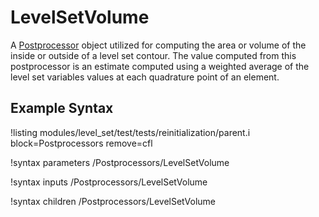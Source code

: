 # LevelSetVolume

A [Postprocessor](framework:/Postprocessors/index.md) object utilized for computing the area or volume of the inside or
outside of a level set contour. The value computed from this postprocessor is an estimate computed using a
weighted average of the level set variables values at each quadrature point of an element.

## Example Syntax

!listing modules/level_set/test/tests/reinitialization/parent.i block=Postprocessors remove=cfl

!syntax parameters /Postprocessors/LevelSetVolume

!syntax inputs /Postprocessors/LevelSetVolume

!syntax children /Postprocessors/LevelSetVolume
